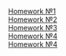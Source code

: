 
[Homework №1](https://github.com/Brung7/JavaYLabV/pull/1)<br />
[Homework №2](https://github.com/Brung7/JavaYLabV/pull/2)<br />
[Homework №3](https://github.com/Brung7/JavaYLabV/pull/3)<br />
[Homework №4](https://github.com/Brung7/JavaYLabV/pull/4)<br />
[Homework №4](https://github.com/Brung7/JavaYLabV/pull/5)<br />

